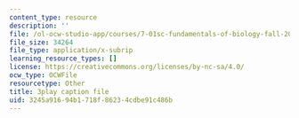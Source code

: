```yaml
---
content_type: resource
description: ''
file: /ol-ocw-studio-app/courses/7-01sc-fundamentals-of-biology-fall-2011/3245a91694b1718f86234cdbe91c486b_9dHBTckFvME.srt
file_size: 34264
file_type: application/x-subrip
learning_resource_types: []
license: https://creativecommons.org/licenses/by-nc-sa/4.0/
ocw_type: OCWFile
resourcetype: Other
title: 3play caption file
uid: 3245a916-94b1-718f-8623-4cdbe91c486b
---
```

